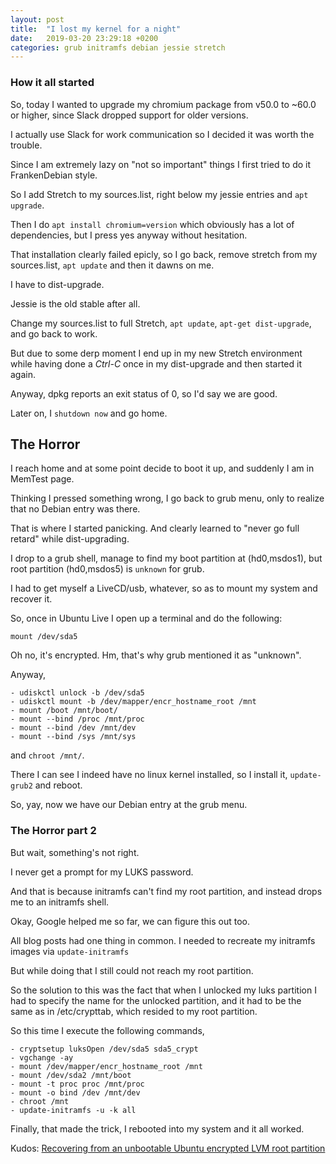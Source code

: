 ```yaml
---
layout: post
title:  "I lost my kernel for a night"
date:   2019-03-20 23:29:18 +0200
categories: grub initramfs debian jessie stretch
---
```


### How it all started

So, today I wanted to upgrade my chromium package from v50.0 to ~60.0 or higher, since Slack dropped support for older versions.

I actually use Slack for work communication so I decided it was worth the trouble.

Since I am extremely lazy on "not so important" things I first tried to do it FrankenDebian style.

So I add Stretch to my sources.list, right below my jessie entries and `apt upgrade`.

Then I do `apt install chromium=version` which obviously has a lot of dependencies, but I press yes anyway without hesitation.

That installation clearly failed epicly, so I go back, remove stretch from my sources.list, `apt update` and then it dawns on me.

I have to dist-upgrade.

Jessie is the old stable after all.

Change my sources.list to full Stretch, `apt update`, `apt-get dist-upgrade`, and go back to work.

But due to some derp moment I end up in my new Stretch environment while having done a *Ctrl-C* once in my dist-upgrade 
and then started it again.

Anyway, dpkg reports an exit status of 0, so I'd say we are good.

Later on, I `shutdown now` and go home.

## The Horror

I reach home and at some point decide to boot it up, and suddenly I am in MemTest page.

Thinking I pressed something wrong, I go back to grub menu, only to realize that no Debian entry was there.

That is where I started panicking. And clearly learned to "never go full retard" while dist-upgrading.

I drop to a grub shell, manage to find my boot partition at (hd0,msdos1), 
but root partition (hd0,msdos5) is `unknown` for grub.

I had to get myself a LiveCD/usb, whatever, so as to mount my system and recover it.

So, once in Ubuntu Live I open up a terminal and do the following:
    
    mount /dev/sda5

Oh no, it's encrypted. 
Hm, that's why grub mentioned it as "unknown".

Anyway,
```
- udiskctl unlock -b /dev/sda5
- udiskctl mount -b /dev/mapper/encr_hostname_root /mnt
- mount /boot /mnt/boot/
- mount --bind /proc /mnt/proc
- mount --bind /dev /mnt/dev
- mount --bind /sys /mnt/sys
```
and `chroot /mnt/`. 

There I can see I indeed have no linux kernel installed, so I install it, `update-grub2` and reboot.

So, yay, now we have our Debian entry at the grub menu.

### The Horror part 2

But wait, something's not right.

I never get a prompt for my LUKS password.

And that is because initramfs can't find my root partition, and instead drops me to an initramfs shell.

Okay, Google helped me so far, we can figure this out too.

All blog posts had one thing in common.
I needed to recreate my initramfs images via `update-initramfs`

But while doing that I still could not reach my root partition.

So the solution to this was the fact that when I unlocked my luks partition I had to specify the name for the unlocked partition,
and it had to be the same as in /etc/crypttab, which resided to my root partition.

So this time I execute the following commands,
 ```
- cryptsetup luksOpen /dev/sda5 sda5_crypt
- vgchange -ay
- mount /dev/mapper/encr_hostname_root /mnt
- mount /dev/sda2 /mnt/boot
- mount -t proc proc /mnt/proc
- mount -o bind /dev /mnt/dev
- chroot /mnt
- update-initramfs -u -k all
```

Finally, that made the trick, I rebooted into my system and it all worked.

Kudos: [Recovering from an unbootable Ubuntu encrypted LVM root partition](https://feeding.cloud.geek.nz/posts/recovering-from-unbootable-ubuntu-encrypted-lvm-root-partition/)

